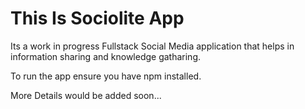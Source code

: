 <h1>This Is Sociolite App</h1>
<p>Its a work in progress Fullstack Social Media application that helps in information sharing and knowledge gatharing.</p>

To run the app ensure you have npm installed.

More Details would be added soon...